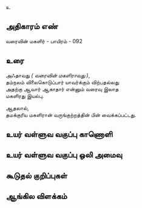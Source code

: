 உ


## அதிகாரம் எண்

வரைவின் மகளிர்  - பாயிரம் - 092	 
## உரை

அஃதாவது _( வரைவின் மகளிராவது )_,  
தம்நலம் விலைகொடுப்பார் யாவர்க்கும் விற்பதல்லது  
அதற்கு ஆவார் ஆகாதார் என்னும் வரைவு இலாத  
மகளிரது இயல்பு.

ஆதலால்,  
தமக்குரிய மகளிரான் வருங்குற்றத்தின் பின் வைக்கப்பட்டது.


## உயர் வள்ளுவ வகுப்பு காணொளி


## உயர் வள்ளுவ வகுப்பு ஒலி அமைவு 


## கூடுதல் குறிப்புகள்


## ஆங்கில விளக்கம்

